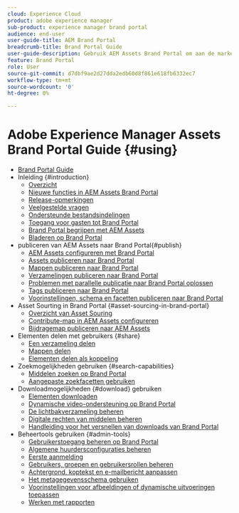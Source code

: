```yaml
---
cloud: Experience Cloud
product: adobe experience manager
sub-product: experience manager brand portal
audience: end-user
user-guide-title: AEM Brand Portal
breadcrumb-title: Brand Portal Guide
user-guide-description: Gebruik AEM Assets Brand Portal om aan de marketingbehoeften te voldoen door goedgekeurde merk- en productmiddelen veilig te distribueren aan externe bureaus, partners, interne teams en wederverkopers voor downloaden.
feature: Brand Portal
role: User
source-git-commit: d7dbf9ae2d27dda2edb60d8f861e618fb6332ec7
workflow-type: tm+mt
source-wordcount: '0'
ht-degree: 0%

---
```



# Adobe Experience Manager Assets Brand Portal Guide {#using}

+ [Brand Portal Guide](using/home.md)
+ Inleiding {#introduction}
   + [Overzicht](using/brand-portal.md)
   + [Nieuwe functies in AEM Assets Brand Portal](using/whats-new.md)
   + [Release-opmerkingen](using/brand-portal-release-notes.md)
   + [Veelgestelde vragen](using/brand-portal-faqs.md)
   + [Ondersteunde bestandsindelingen](using/brand-portal-supported-formats.md)
   + [Toegang voor gasten tot Brand Portal](using/guest-access.md)
   + [Brand Portal begrijpen met AEM Assets](https://experienceleague.adobe.com/docs/experience-manager-brand-portal/using/home.html)
   + [Bladeren op Brand Portal](using/browse-assets-brand-portal.md)
+  publiceren van AEM Assets naar Brand Portal{#publish}
   + [AEM Assets configureren met Brand Portal](using/configure-aem-assets-with-brand-portal.md)
   + [Assets publiceren naar Brand Portal](https://experienceleague.adobe.com/docs/experience-manager-65/assets/brandportal/brand-portal-publish-assets.html)
   + [Mappen publiceren naar Brand Portal](https://experienceleague.adobe.com/docs/experience-manager-65/assets/brandportal/brand-portal-publish-folder.html)
   + [Verzamelingen publiceren naar Brand Portal](https://experienceleague.adobe.com/docs/experience-manager-65/assets/brandportal/brand-portal-publish-collection.html)
   + [Problemen met parallelle publicatie naar Brand Portal oplossen](using/troubleshoot-parallel-publishing.md)
   + [Tags publiceren naar Brand Portal](using/brand-portal-publish-tags.md)
   + [Voorinstellingen, schema en facetten publiceren naar Brand Portal](using/publish-schema-search-facets-presets.md)
+ Asset Sourting in Brand Portal {#asset-sourcing-in-brand-portal}
   + [Overzicht van Asset Souring](using/brand-portal-asset-sourcing.md)
   + [Contribute-map in AEM Assets configureren](using/brand-portal-publish-contribution-folder-to-brand-portal.md)
   + [Bijdragemap publiceren naar AEM Assets](using/brand-portal-publish-contribution-folder-to-aem-assets.md)
+ Elementen delen met gebruikers {#share}
   + [Een verzameling delen](using/brand-portal-share-collection.md)
   + [Mappen delen](using/brand-portal-sharing-folders.md)
   + [Elementen delen als koppeling](using/brand-portal-link-share.md)
+ Zoekmogelijkheden gebruiken {#search-capabilities}
   + [Middelen zoeken op Brand Portal](using/brand-portal-searching.md)
   + [Aangepaste zoekfacetten gebruiken](using/brand-portal-search-facets.md)
+ Downloadmogelijkheden {#download} gebruiken
   + [Elementen downloaden](using/brand-portal-download-assets.md)
   + [Dynamische video-ondersteuning op Brand Portal](using/dynamic-video-brand-portal.md)
   + [De lichtbakverzameling beheren](using/brand-portal-light-box.md)
   + [Digitale rechten van middelen beheren](using/manage-digital-rights-of-assets.md)
   + [Handleiding voor het versnellen van downloads van Brand Portal](using/accelerated-download.md)
+ Beheertools gebruiken {#admin-tools}
   + [Gebruikerstoegang beheren op Brand Portal](using/access-configurations-brand-portal.md)
   + [Algemene huurdersconfiguraties beheren](using/brand-portal-general-configuration.md)
   + [Eerste aanmelding](using/brand-portal-onboarding.md)
   + [Gebruikers, groepen en gebruikersrollen beheren](using/brand-portal-adding-users.md)
   + [Achtergrond, koptekst en e-mailbericht aanpassen](using/brand-portal-branding.md)
   + [Het metagegevensschema gebruiken](using/brand-portal-metadata-schemas.md)
   + [Voorinstellingen voor afbeeldingen of dynamische uitvoeringen toepassen](using/brand-portal-image-presets.md)
   + [Werken met rapporten](using/brand-portal-reports.md)


